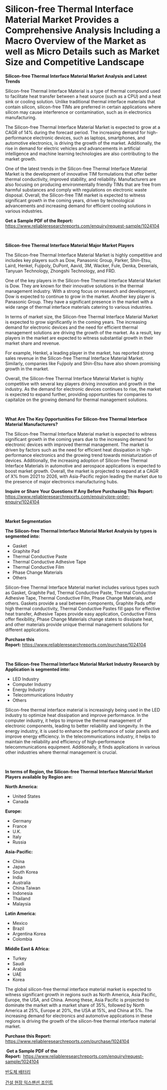 <p><h1>Silicon-free Thermal Interface Material Market Provides a Comprehensive Analysis Including a Macro Overview of the Market as well as Micro Details such as Market Size and Competitive Landscape</h1></p><p><strong>Silicon-free Thermal Interface Material Market Analysis and Latest Trends</strong></p>
<p><p>Silicon-free Thermal Interface Material is a type of thermal compound used to facilitate heat transfer between a heat source (such as a CPU) and a heat sink or cooling solution. Unlike traditional thermal interface materials that contain silicon, silicon-free TIMs are preferred in certain applications where silicon may cause interference or contamination, such as in electronics manufacturing.</p><p>The Silicon-free Thermal Interface Material Market is expected to grow at a CAGR of 14% during the forecast period. The increasing demand for high-performance electronic devices, such as laptops, smartphones, and automotive electronics, is driving the growth of the market. Additionally, the rise in demand for electric vehicles and advancements in artificial intelligence and machine learning technologies are also contributing to the market growth.</p><p>One of the latest trends in the Silicon-free Thermal Interface Material Market is the development of innovative TIM formulations that offer better thermal conductivity, improved stability, and reliability. Manufacturers are also focusing on producing environmentally friendly TIMs that are free from harmful substances and comply with regulations on electronic waste disposal. Overall, the Silicon-free TIM market is expected to witness significant growth in the coming years, driven by technological advancements and increasing demand for efficient cooling solutions in various industries.</p></p>
<p><strong>Get a Sample PDF of the Report:&nbsp;</strong> <a href="https://www.reliableresearchreports.com/enquiry/request-sample/1024104">https://www.reliableresearchreports.com/enquiry/request-sample/1024104</a></p>
<p>&nbsp;</p>
<p><strong>Silicon-free Thermal Interface Material Major Market Players</strong></p>
<p><p>The Silicon-free Thermal Interface Material Market is highly competitive and includes key players such as Dow, Panasonic Group, Parker, Shin-Etsu, Laird, Henkel, Fujipoly, DuPont, Aavid, 3M, Wacker, Fule, Denka, Dexerials, Tanyuan Technology, Zhongshi Technology, and FRD.</p><p>One of the key players in the Silicon-free Thermal Interface Material Market is Dow. They are known for their innovative solutions in the thermal management industry. With a strong focus on research and development, Dow is expected to continue to grow in the market. Another key player is Panasonic Group. They have a significant presence in the market with a wide range of thermal interface materials catering to various industries.</p><p>In terms of market size, the Silicon-free Thermal Interface Material Market is expected to grow significantly in the coming years. The increasing demand for electronic devices and the need for efficient thermal management solutions are driving the growth of the market. As a result, key players in the market are expected to witness substantial growth in their market share and revenue.</p><p>For example, Henkel, a leading player in the market, has reported strong sales revenue in the Silicon-free Thermal Interface Material Market. Similarly, companies like Fujipoly and Shin-Etsu have also shown promising growth in the market.</p><p>Overall, the Silicon-free Thermal Interface Material Market is highly competitive with several key players driving innovation and growth in the industry. As the demand for electronic devices continues to rise, the market is expected to expand further, providing opportunities for companies to capitalize on the growing demand for thermal management solutions.</p></p>
<p>&nbsp;</p>
<p><strong>What Are The Key Opportunities For Silicon-free Thermal Interface Material Manufacturers?</strong></p>
<p><p>The Silicon-free Thermal Interface Material market is expected to witness significant growth in the coming years due to the increasing demand for electronic devices with improved thermal management. The market is driven by factors such as the need for efficient heat dissipation in high-performance electronics and the growing trend towards miniaturization of devices. Additionally, the increasing adoption of Silicon-free Thermal Interface Materials in automotive and aerospace applications is expected to boost market growth. Overall, the market is projected to expand at a CAGR of X% from 2021 to 2026, with Asia-Pacific region leading the market due to the presence of major electronics manufacturing hubs.</p></p>
<p><strong>Inquire or Share Your Questions If Any Before Purchasing This Report:</strong> <a href="https://www.reliableresearchreports.com/enquiry/pre-order-enquiry/1024104">https://www.reliableresearchreports.com/enquiry/pre-order-enquiry/1024104</a></p>
<p>&nbsp;</p>
<p><strong>Market Segmentation</strong></p>
<p><strong>The Silicon-free Thermal Interface Material Market Analysis by types is segmented into:</strong></p>
<p><ul><li>Gasket</li><li>Graphite Pad</li><li>Thermal Conductive Paste</li><li>Thermal Conductive Adhesive Tape</li><li>Thermal Conductive Film</li><li>Phase Change Materials</li><li>Others</li></ul></p>
<p><p>Silicon-free Thermal Interface Material market includes various types such as Gasket, Graphite Pad, Thermal Conductive Paste, Thermal Conductive Adhesive Tape, Thermal Conductive Film, Phase Change Materials, and others. Gaskets provide a seal between components, Graphite Pads offer high thermal conductivity, Thermal Conductive Pastes fill gaps for effective heat transfer, Adhesive Tapes provide easy application, Conductive Films offer flexibility, Phase Change Materials change states to dissipate heat, and other materials provide unique thermal management solutions for different applications.</p></p>
<p><strong>Purchase this Report:&nbsp;</strong><a href="https://www.reliableresearchreports.com/purchase/1024104">https://www.reliableresearchreports.com/purchase/1024104</a></p>
<p>&nbsp;</p>
<p><strong>The Silicon-free Thermal Interface Material Market Industry Research by Application is segmented into:</strong></p>
<p><ul><li>LED Industry</li><li>Computer Industry</li><li>Energy Industry</li><li>Telecommunications Industry</li><li>Others</li></ul></p>
<p><p>Silicon-free thermal interface material is increasingly being used in the LED industry to optimize heat dissipation and improve performance. In the computer industry, it helps to improve the thermal management of electronic components, leading to better reliability and longevity. In the energy industry, it is used to enhance the performance of solar panels and improve energy efficiency. In the telecommunications industry, it helps to maintain the reliability and efficiency of high-performance telecommunications equipment. Additionally, it finds applications in various other industries where thermal management is crucial.</p></p>
<p>&nbsp;</p>
<p><strong>In terms of Region, the Silicon-free Thermal Interface Material Market Players available by Region are:</strong></p>
<p>
    <p> <strong> North America: </strong>
        <ul>
            <li>United States</li>
            <li>Canada</li>
        </ul>
        </p> 
    <p> <strong> Europe: </strong>
        <ul>
            <li>Germany</li>
            <li>France</li>
            <li>U.K.</li>
            <li>Italy</li>
            <li>Russia</li>
        </ul>
        </p> 
    <p> <strong> Asia-Pacific: </strong>
        <ul>
            <li>China</li>
            <li>Japan</li>
            <li>South Korea</li>
            <li>India</li>
            <li>Australia</li>
            <li>China Taiwan</li>
            <li>Indonesia</li>
            <li>Thailand</li>
            <li>Malaysia</li>
        </ul>
        </p> 
    <p> <strong> Latin America: </strong>
        <ul>
            <li>Mexico</li>
            <li>Brazil</li>
            <li>Argentina Korea</li>
            <li>Colombia</li>
        </ul>
        </p> 
    <p> <strong> Middle East & Africa: </strong>
        <ul>
            <li>Turkey</li>
            <li>Saudi</li>
            <li>Arabia</li>
            <li>UAE</li>
            <li>Korea</li>
        </ul>
    </p>
    </p>
<p><p>The global silicon-free thermal interface material market is expected to witness significant growth in regions such as North America, Asia Pacific, Europe, the USA, and China. Among these, Asia Pacific is projected to dominate the market with a market share of 35%, followed by North America at 25%, Europe at 20%, the USA at 15%, and China at 5%. The increasing demand for electronics and automotive applications in these regions is driving the growth of the silicon-free thermal interface material market.</p></p>
<p><strong>Purchase this Report: </strong><a href="https://www.reliableresearchreports.com/purchase/1024104">https://www.reliableresearchreports.com/purchase/1024104</a></p>
<p>&nbsp;<strong>Get a Sample PDF of the Report:&nbsp;&nbsp;</strong><a href="https://www.reliableresearchreports.com/enquiry/request-sample/1024104">https://www.reliableresearchreports.com/enquiry/request-sample/1024104</a></p>
<p><strong></strong></p>
<p><p><a href="https://medium.com/@hulk678678/%EB%B0%98%EB%8F%84%EC%B2%B4-%EB%B0%B0%ED%84%B0%EB%A6%AC-%EC%8B%9C%EC%9E%A5%EC%9D%80-%EC%8B%9C%EC%9E%A5-%EC%A0%90%EC%9C%A0%EC%9C%A8-%EC%8B%9C%EC%9E%A5-%EB%8F%99%ED%96%A5-%EB%B0%8F-%EC%8B%9C%EC%9E%A5-%EC%84%B1%EC%9E%A5%EC%97%90-%EB%8C%80%ED%95%9C-%EC%A0%95%EB%B3%B4%EB%A5%BC-%EC%A0%9C%EA%B3%B5%ED%95%A9%EB%8B%88%EB%8B%A4-13c9f87b9af4">반도체 배터리</a></p><p><a href="https://github.com/mpodehpw07370073/Market-Research-Report-List-1/blob/main/168093011811.md">건설 현장 익스팬션 조인트</a></p></p>